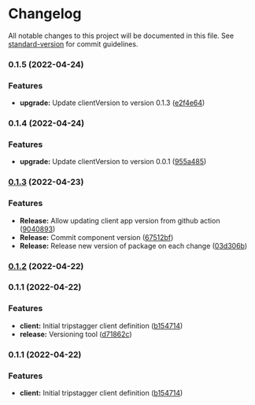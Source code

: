 # Changelog

All notable changes to this project will be documented in this file. See [standard-version](https://github.com/conventional-changelog/standard-version) for commit guidelines.

### 0.1.5 (2022-04-24)


### Features

* **upgrade:** Update clientVersion to version 0.1.3 ([e2f4e64](https://github.com/Tripstagger-AA/tripstagger-helm-chart/commit/e2f4e64659f9fbc540db4cf9c61e3f2ac9f5da51))

### 0.1.4 (2022-04-24)


### Features

* **upgrade:** Update clientVersion to version 0.0.1 ([955a485](https://github.com/Tripstagger-AA/tripstagger-helm-chart/commit/955a4859ac5c5369c2222e8eae76635d08621205))

### [0.1.3](https://github.com/Tripstagger-AA/tripstagger-helm-chart/compare/v0.1.2...v0.1.3) (2022-04-23)


### Features

* **Release:** Allow updating client app version from github action ([9040893](https://github.com/Tripstagger-AA/tripstagger-helm-chart/commit/904089309643bdf7e96baf78e19f984070f1239c))
* **Release:** Commit component version ([67512bf](https://github.com/Tripstagger-AA/tripstagger-helm-chart/commit/67512bf968fec0c156158a2dc188d9e748f3cbd0))
* **Release:** Release new version of package on each change ([03d306b](https://github.com/Tripstagger-AA/tripstagger-helm-chart/commit/03d306bde1b7252bfd33ad179e11797168237683))

### [0.1.2](https://github.com/Tripstagger-AA/tripstagger-helm-chart/compare/v0.1.1...v0.1.2) (2022-04-22)

### 0.1.1 (2022-04-22)


### Features

* **client:** Initial tripstagger client definition ([b154714](https://github.com/Tripstagger-AA/tripstagger-helm-chart/commit/b15471436f4c38d714c400aa7e9e48e73ad91ccf))
* **release:** Versioning tool ([d71862c](https://github.com/Tripstagger-AA/tripstagger-helm-chart/commit/d71862ca68a2025c876fcbbb8f351fd2a8eda65f))

### 0.1.1 (2022-04-22)


### Features

* **client:** Initial tripstagger client definition ([b154714](https://github.com/Tripstagger-AA/tripstagger-helm-chart/commit/b15471436f4c38d714c400aa7e9e48e73ad91ccf))
